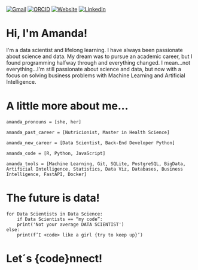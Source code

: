 
[![Gmail](https://img.shields.io/badge/Email-amandinharodriguescruz@gmail.com-informational?style=flat-square&color=8B89CC&logo=protonmail&logoColor=white)](malito:amandinharodriguescruz@gmail.com)
[![ORCID](https://img.shields.io/badge/ORCID-0000--0002--4578--3382-blue?style=flat-square&logo=orcid&logoColor=white)](https://orcid.org/0000-0002-4578-3382)
[![Website](https://img.shields.io/badge/My--Portfolio-Data--Science-informational?style=flat-square&color=black&logo=vercel&logoColor=white)](https://dsamandarc.github.io/portfolio_projetos/)
[![LinkedIn](https://img.shields.io/badge/LinkedIn-amandarodriguescruz-informational?style=flat-square&logo=linkedin&logoColor=white)](https://www.linkedin.com/in/amandarodriguescruz/)

# Hi, I'm Amanda!
 I'm a data scientist and lifelong learning. I have always been passionate about science and data. My dream was to pursue an academic career, but I found programming halfway through and everything changed. I mean...not everything...I'm still passionate about science and data, but now with a focus on solving business problems with Machine Learning and Artificial Intelligence.

# A little more about me...
 
    
    amanda_pronouns = [she, her]
    
    amanda_past_career = [Nutricionist, Master in Health Science]
    
    amanda_new_career = [Data Scientist, Back-End Developer Python]
    
    amanda_code = [R, Python, JavaScript]
    
    amanda_tools = [Machine Learning, Git, SQLite, PostgreSQL, BigData, Artificial Intelligence, Statistics, Data Viz, Databases, Business Intelligence, FastAPI, Docker]

# The future is data! 

    for Data Scientists in Data Science:
        if Data Scientists == “my code”:
        print('Not your average DATA SCIENTIST')
    else:
        print(f’I <code> like a girl {try to keep up}’)

# Let´s {code}nnect!
